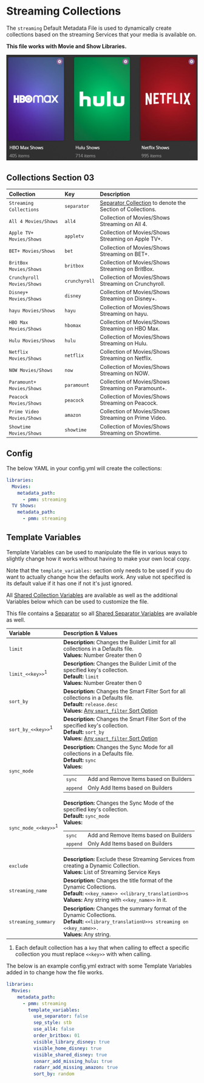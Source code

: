 # Streaming Collections

The `streaming` Default Metadata File is used to dynamically create collections based on the streaming Services that your media is available on.

**This file works with Movie and Show Libraries.**

![](../images/streaming.png)

## Collections Section 03

| Collection                 | Key           | Description                                                                 |
|:---------------------------|:--------------|:----------------------------------------------------------------------------|
| `Streaming Collections`    | `separator`   | [Separator Collection](../separators) to denote the Section of Collections. |
| `All 4 Movies/Shows`       | `all4`        | Collection of Movies/Shows Streaming on All 4.                              |
| `Apple TV+ Movies/Shows`   | `appletv`     | Collection of Movies/Shows Streaming on Apple TV+.                          |
| `BET+ Movies/Shows`        | `bet`         | Collection of Movies/Shows Streaming on BET+.                               |
| `BritBox Movies/Shows`     | `britbox`     | Collection of Movies/Shows Streaming on BritBox.                            |
| `Crunchyroll Movies/Shows` | `crunchyroll` | Collection of Movies/Shows Streaming on Crunchyroll.                        |
| `Disney+ Movies/Shows`     | `disney`      | Collection of Movies/Shows Streaming on Disney+.                            |
| `hayu Movies/Shows`        | `hayu`        | Collection of Movies/Shows Streaming on hayu.                               |
| `HBO Max Movies/Shows`     | `hbomax`      | Collection of Movies/Shows Streaming on HBO Max.                            |
| `Hulu Movies/Shows`        | `hulu`        | Collection of Movies/Shows Streaming on Hulu.                               |
| `Netflix Movies/Shows`     | `netflix`     | Collection of Movies/Shows Streaming on Netflix.                            |
| `NOW Movies/Shows`         | `now`         | Collection of Movies/Shows Streaming on NOW.                                |
| `Paramount+ Movies/Shows`  | `paramount`   | Collection of Movies/Shows Streaming on Paramount+.                         |
| `Peacock Movies/Shows`     | `peacock`     | Collection of Movies/Shows Streaming on Peacock.                            |
| `Prime Video Movies/Shows` | `amazon`      | Collection of Movies/Shows Streaming on Prime Video.                        |
| `Showtime Movies/Shows`    | `showtime`    | Collection of Movies/Shows Streaming on Showtime.                           |

## Config

The below YAML in your config.yml will create the collections:

```yaml
libraries:
  Movies:
    metadata_path:
      - pmm: streaming
  TV Shows:
    metadata_path:
      - pmm: streaming
```

## Template Variables

Template Variables can be used to manipulate the file in various ways to slightly change how it works without having to make your own local copy.

Note that the `template_variables:` section only needs to be used if you do want to actually change how the defaults work. Any value not specified is its default value if it has one if not it's just ignored.

All [Shared Collection Variables](../collection_variables) are available as well as the additional Variables below which can be used to customize the file.

This file contains a [Separator](../separators) so all [Shared Separator Variables](../separators.md#shared-separator-variables) are available as well.

| Variable                        | Description & Values                                                                                                                                                                                                                                                                             |
|:--------------------------------|:-------------------------------------------------------------------------------------------------------------------------------------------------------------------------------------------------------------------------------------------------------------------------------------------------|
| `limit`                         | **Description:** Changes the Builder Limit for all collections in a Defaults file.<br>**Values:** Number Greater then 0                                                                                                                                                                          |
| `limit_<<key>>`<sup>1</sup>     | **Description:** Changes the Builder Limit of the specified key's collection.<br>**Default:** `limit`<br>**Values:** Number Greater then 0                                                                                                                                                       |
| `sort_by`                       | **Description:** Changes the Smart Filter Sort for all collections in a Defaults file.<br>**Default:** `release.desc`<br>**Values:** [Any `smart_filter` Sort Option](../../metadata/builders/smart.md#sort-options)                                                                             |
| `sort_by_<<key>>`<sup>1</sup>   | **Description:** Changes the Smart Filter Sort of the specified key's collection.<br>**Default:** `sort_by`<br>**Values:** [Any `smart_filter` Sort Option](../../metadata/builders/smart.md#sort-options)                                                                                       |
| `sync_mode`                     | **Description:** Changes the Sync Mode for all collections in a Defaults file.<br>**Default:** `sync`<br>**Values:**<table class="clearTable"><tr><td>`sync`</td><td>Add and Remove Items based on Builders</td></tr><tr><td>`append`</td><td>Only Add Items based on Builders</td></tr></table> |
| `sync_mode_<<key>>`<sup>1</sup> | **Description:** Changes the Sync Mode of the specified key's collection.<br>**Default:** `sync_mode`<br>**Values:**<table class="clearTable"><tr><td>`sync`</td><td>Add and Remove Items based on Builders</td></tr><tr><td>`append`</td><td>Only Add Items based on Builders</td></tr></table> |
| `exclude`                       | **Description:** Exclude these Streaming Services from creating a Dynamic Collection.<br>**Values:** List of Streaming Service Keys                                                                                                                                                              |
| `streaming_name`                | **Description:** Changes the title format of the Dynamic Collections.<br>**Default:** `<<key_name>> <<library_translationU>>s`<br>**Values:** Any string with `<<key_name>>` in it.                                                                                                              |
| `streaming_summary`             | **Description:** Changes the summary format of the Dynamic Collections.<br>**Default:** `<<library_translationU>>s streaming on <<key_name>>.`<br>**Values:** Any string.                                                                                                                        |

1. Each default collection has a `key` that when calling to effect a specific collection you must replace `<<key>>` with when calling.

The below is an example config.yml extract with some Template Variables added in to change how the file works.

```yaml
libraries:
  Movies:
    metadata_path:
      - pmm: streaming
        template_variables:
          use_separator: false
          sep_style: stb
          use_all4: false
          order_britbox: 01
          visible_library_disney: true
          visible_home_disney: true
          visible_shared_disney: true
          sonarr_add_missing_hulu: true
          radarr_add_missing_amazon: true
          sort_by: random
```